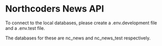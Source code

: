 # Northcoders News API

To connect to the local databases, please create a .env.development file and a .env.test file. 

The databases for these are nc_news and nc_news_test respectively.
